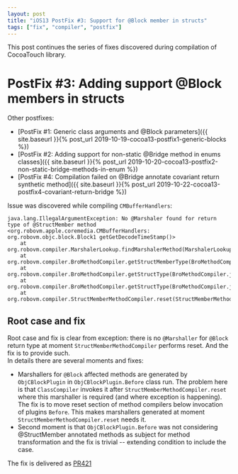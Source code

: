 ```yaml
---
layout: post
title: "iOS13 PostFix #3: Support for @Block member in structs"
tags: ["fix", "compiler", "postfix"]
---
```

This post continues the series of fixes discovered during compilation of CocoaTouch library.  
# PostFix #3: Adding support @Block members in structs

Other postfixes:  
* [PostFix #1: Generic class arguments and @Block parameters]({{ site.baseurl }}{% post_url 2019-10-19-cocoa13-postfix1-generic-blocks %})
* [PostFix #2: Adding support for non-static @Bridge method in enums classes]({{ site.baseurl }}{% post_url 2019-10-20-cocoa13-postfix2-non-static-bridge-methods-in-enum %})
* [PostFix #4: Compilation failed on @Bridge annotate covariant return synthetic method]({{ site.baseurl }}{% post_url 2019-10-22-cocoa13-postfix4-covariant-return-bridge %})

Issue was discovered while compiling `CMBufferHandlers`: 
```
java.lang.IllegalArgumentException: No @Marshaler found for return type of @StructMember method <org.robovm.apple.coremedia.CMBufferHandlers: org.robovm.objc.block.Block1 getGetDecodeTimeStamp()>
	at org.robovm.compiler.MarshalerLookup.findMarshalerMethod(MarshalerLookup.java:169)
	at org.robovm.compiler.BroMethodCompiler.getStructMemberType(BroMethodCompiler.java:977)
	at org.robovm.compiler.BroMethodCompiler.getStructType(BroMethodCompiler.java:677)
	at org.robovm.compiler.BroMethodCompiler.getStructType(BroMethodCompiler.java:568)
	at org.robovm.compiler.StructMemberMethodCompiler.reset(StructMemberMethodCompiler.java:63)
```

## Root case and fix
Root case and fix is clear from exception: there is no `@Marshaller` for `@Block` return type at moment `StructMemberMethodCompiler` performs reset. And the fix is to provide such.  
In details there are several moments and fixes:   
- Marshallers for `@Block` affected methods are generated by `ObjCBlockPlugin` in `ObjCBlockPlugin.Before` class run. The problem here is that `ClassCompiler` invokes it after `StructMemberMethodCompiler.reset` where this marshaller is required (and where exception is happening). The fix is to move reset section of method compilers below  invocation of plugins `Before`. This makes marshallers generated at moment `StructMemberMethodCompiler.reset` needs it.
- Second moment is that `ObjCBlockPlugin.Before` was not considering @StructMember annotated methods as subject for method transformation and the fix is trivial -- extending condition to include the case. 

The fix is delivered as [PR421](https://github.com/MobiVM/robovm/pull/421)

